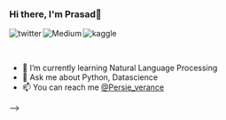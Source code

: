 ### Hi there, I'm Prasad👋

<p>
<a href="https://twitter.com/Persie_verance">
   <img align="left" alt="twitter" src="https://img.shields.io/badge/Twitter-1DA1F2?style=for-the-badge&logo=twitter&logoColor=white" />
</a>&nbsp;&nbsp;

<a href="https://medium.com/@theprasadpatil">
   <img align="left" alt="Medium" src="https://img.shields.io/badge/Medium-000000?style=for-the-badge&logo=medium&logoColor=white" />
</a>&nbsp;&nbsp;
   
<a href="https://www.kaggle.com/prasad22">
   <img align="left" alt="kaggle" src="https://img.shields.io/badge/kaggle-20beff?style=for-the-badge&logo=kaggle&logoColor=white" />
</a>&nbsp;&nbsp;   
<p/>
<br/>
<p>

- 🌱 I’m currently learning Natural Language Processing
- 💬 Ask me about Python, Datascience
- 📫 You can reach me [@Persie_verance](https://twitter.com/Persie_verance)


-->
